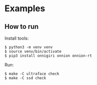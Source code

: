 # Examples

## How to run
Install tools:

```
$ python3 -m venv venv
$ source venv/bin/activate
$ pip3 install onnigiri onnion onnion-rt
```

Run:

```
$ make -C ultraface check
$ make -C ssd check
```

